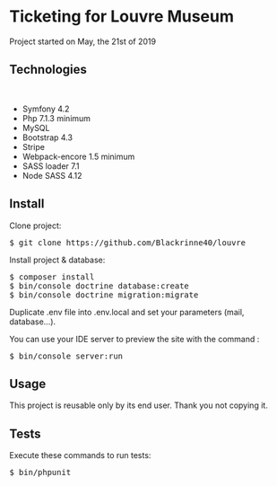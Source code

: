 <h1>Ticketing for Louvre Museum</h1>

Project started on May, the 21st of 2019

<h2>Technologies</h2>
<br/>
<ul>
    <li>Symfony 4.2</li>
    <li>Php 7.1.3 minimum</li>
    <li>MySQL</li>
    <li>Bootstrap 4.3</li>
    <li>Stripe</li>
    <li>Webpack-encore 1.5 minimum</li>
    <li>SASS loader 7.1</li>
    <li>Node SASS 4.12</li>
</ul>

<h2>Install</h2>
Clone project:
<pre>
$ git clone https://github.com/Blackrinne40/louvre
</pre>
Install project & database:
<pre>
$ composer install
$ bin/console doctrine database:create
$ bin/console doctrine migration:migrate
</pre>
Duplicate .env file into .env.local and set your parameters (mail, database...). 

You can use your IDE server to preview the site with the command : 
<pre>
$ bin/console server:run
</pre>

<h2>Usage</h2>
This project is reusable only by its end user. Thank you  not copying it.

<h2>Tests</h2>
Execute these commands to run tests:

<pre>
$ bin/phpunit 
</pre>







